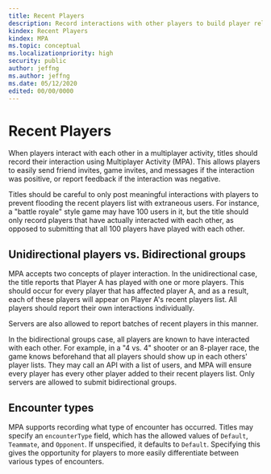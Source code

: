 ```yaml
---
title: Recent Players
description: Record interactions with other players to build player relationships or report feedback.
kindex: Recent Players
kindex: MPA
ms.topic: conceptual
ms.localizationpriority: high
security: public
author: jeffng
ms.author: jeffng
ms.date: 05/12/2020
edited: 00/00/0000
---
```


# Recent Players

When players interact with each other in a multiplayer activity, titles should
record their interaction using Multiplayer Activity (MPA). This allows players
to easily send friend invites, game invites, and messages if the interaction was
positive, or report feedback if the interaction was negative.

Titles should be careful to only post meaningful interactions with players to
prevent flooding the recent players list with extraneous users. For instance, a
"battle royale" style game may have 100 users in it, but the title should only
record players that have actually interacted with each other, as opposed to
submitting that all 100 players have played with each other.


<a name="upvbg"></a>

## Unidirectional players vs. Bidirectional groups

MPA accepts two concepts of player interaction. In the unidirectional case, the
title reports that Player A has played with one or more players. This should
occur for every player that has affected player A, and as a result, each of
these players will appear on Player A's recent players list. All players should
report their own interactions individually.

Servers are also allowed to report batches of recent players in this manner.

In the bidirectional groups case, all players are known to have interacted with
each other. For example, in a "4 vs. 4" shooter or an 8-player race, the game
knows beforehand that all players should show up in each others' player lists.
They may call an API with a list of users, and MPA will ensure every player has
every other player added to their recent players list. Only servers are allowed
to submit bidirectional groups.

## Encounter types

MPA supports recording what type of encounter has occurred. Titles may specify
an `encounterType` field, which has the allowed values of `Default`, `Teammate`,
and `Opponent`. If unspecified, it defaults to `Default`. Specifying this gives
the opportunity for players to more easily differentiate between various types
of encounters.
